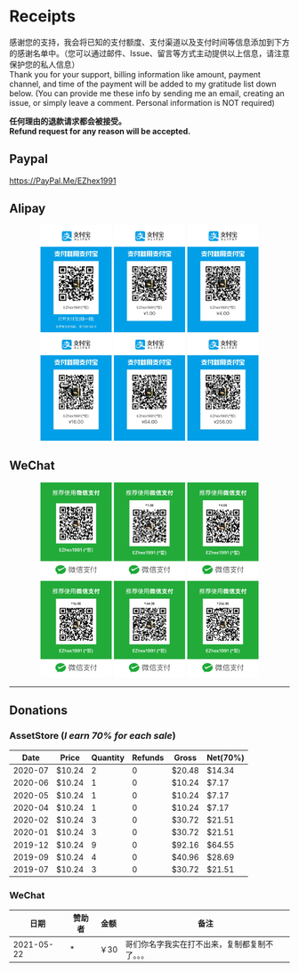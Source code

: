 # Receipts

感谢您的支持，我会将已知的支付额度、支付渠道以及支付时间等信息添加到下方的感谢名单中。（您可以通过邮件、Issue、留言等方式主动提供以上信息，请注意保护您的私人信息）  
Thank you for your support, billing information like amount, payment channel, and time of the payment will be added to my gratitude list down below. (You can provide me these info by sending me an email, creating an issue, or simply leave a comment. Personal information is NOT required)

**任何理由的退款请求都会被接受。**  
**Refund request for any reason will be accepted.**

## Paypal

https://PayPal.Me/EZhex1991

## Alipay

<div align="center">
    <img src="QRCodes/Alipay.JPG" width="128px">
    <img src="QRCodes/Alipay-00.JPG" width="128px">
    <img src="QRCodes/Alipay-02.JPG" width="128px">
    <img src="QRCodes/Alipay-04.JPG" width="128px">
    <img src="QRCodes/Alipay-06.JPG" width="128px">
    <img src="QRCodes/Alipay-08.JPG" width="128px">
</div>

## WeChat

<div align="center">
    <img src="QRCodes/WeChat.JPG" width="128px">
    <img src="QRCodes/WeChat-00.JPG" width="128px">
    <img src="QRCodes/WeChat-02.JPG" width="128px">
    <img src="QRCodes/WeChat-04.JPG" width="128px">
    <img src="QRCodes/WeChat-06.JPG" width="128px">
    <img src="QRCodes/WeChat-08.JPG" width="128px">
</div>

---

## Donations

### AssetStore (_I earn 70% for each sale_)

| Date | Price | Quantity | Refunds | Gross | Net(70%)
| - | - | - | - | - | -
| 2020-07 | $10.24 | 2 | 0 | $20.48 | $14.34
| 2020-06 | $10.24 | 1 | 0 | $10.24 | $7.17
| 2020-05 | $10.24 | 1 | 0 | $10.24 | $7.17
| 2020-04 | $10.24 | 1 | 0 | $10.24 | $7.17
| 2020-02 | $10.24 | 3 | 0 | $30.72 | $21.51
| 2020-01 | $10.24 | 3 | 0 | $30.72 | $21.51
| 2019-12 | $10.24 | 9 | 0 | $92.16 | $64.55
| 2019-09 | $10.24 | 4 | 0 | $40.96 | $28.69
| 2019-07 | $10.24 | 3 | 0 | $30.72 | $21.51

### WeChat

| 日期 | 赞助者 | 金额 | 备注
| - | - | - | - 
| 2021-05-22 | * | ￥30 | 哥们你名字我实在打不出来，复制都复制不了。。。
